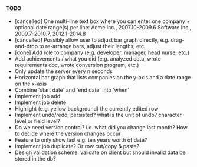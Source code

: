 #### TODO

- [cancelled] One multi-line text box where you can enter one company + optional date range(s) per line:
    Acme Inc., 2007.10-2009.6
    Software Inc., 2009.7-2010.7, 2012.1-2014.8
- [cancelled] Possibly allow user to adjust bar graph directly, e.g. drag-and-drop to re-arrange bars, adjust their lengths, etc.
- [done] Add role to company (e.g. developer, manager, head nurse, etc.)
- Add achievements / what you did (e.g. analyzed data, wrote requirements doc, wrote conversion program, etc.)
- Only update the server every n seconds
- Horizontal bar graph that lists companies on the y-axis and a date range on the x-axis
- Combine 'start date' and 'end date' into 'when'
- Implement job add
- Implement job delete
- Highlight (e.g. yellow background) the currently edited row
- Implement undo/redo; persisted? what is the unit of undo? character level or field level?
- Do we need version control? i.e. what did you change last month?  How to decide where the version changes occur
- Feature to only show last e.g. ten years worth of data?
- Implement job duplicate? Or row cut/copy & paste?
- Design validation scheme: validate on client but should invalid data be stored in the db?
